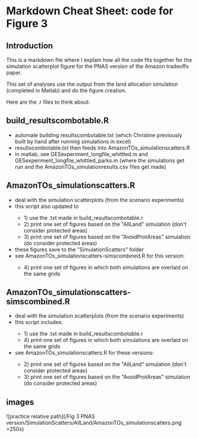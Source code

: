# Markdown Cheat Sheet: code for Figure 3

## Introduction

This is a markdown file where I explain how all the code fits together for the simulation scatterplot figure for the PNAS version of the Amazon tradeoffs paper.

This set of analyses use the output from the land allocation simulation (completed in Matlab) and do the figure creation.

Here are the .r files to think about:


## build_resultscombotable.R

<ul>

<li>automate building resultscombotable.txt (which Christine previously built by hand after running simulations in excel)</li>

<li>resultscombotable.txt then feeds into AmazonTOs_simulationscatters.R</li>

<li>in matlab, see GESexperiment_longfile_whittled.m and GESexperiment_longfile_whittled_parks.m (where the simulations get run and the AmazonTOs_simulationresults.csv files get made)</li>

</ul>


## AmazonTOs_simulationscatters.R

<ul>

<li>deal with the simulation scatterplots (from the scenario experiments)</li>

<li>this script also updated to </li>

<ul>

<li>1) use the .txt made in build_resultscombotable.r</li>

<li>2) print one set of figures based on the "AllLand" simulation (don't consider protected areas)</li>

<li>3) print one set of figures based on the "AvoidProtAreas" simulation (do consider protected areas)</li>

</ul>

<li>these figures save to the "SimulationScatters" folder</li>

<li>see AmazonTOs_simulationscatters-simscombined.R for this version:</li>

<ul>

<li>4) print one set of figures in which both simulations are overlaid on the same grids</li>

</ul>

</ul>



## AmazonTOs_simulationscatters-simscombined.R

<ul>

<li>deal with the simulation scatterplots (from the scenario experiments)</li>

<li>this script includes: </li>

<ul>

<li>1) use the .txt made in build_resultscombotable.r</li>

<li>4) print one set of figures in which both simulations are overlaid on the same grids</li>

</ul>

<li>see AmazonTOs_simulationscatters.R for these versions:</li>

<ul>
<li>2) print one set of figures based on the "AllLand" simulation (don't consider protected areas)</li>

<li>3) print one set of figures based on the "AvoidProtAreas" simulation (do consider protected areas)</li>

</ul>

</ul>


## images

![practice relative path](/Fig 3 PNAS version/SimulationScatters/AllLand/AmazonTOs_simulationscatters.png =250x)







